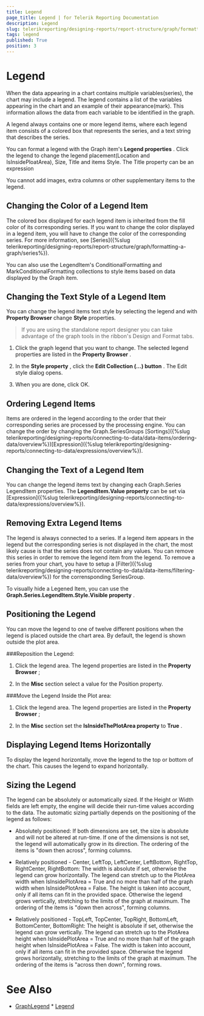 ```yaml
---
title: Legend
page_title: Legend | for Telerik Reporting Documentation
description: Legend
slug: telerikreporting/designing-reports/report-structure/graph/formatting-a-graph/legend
tags: legend
published: True
position: 3
---
```


# Legend



When the data appearing in a chart contains multiple variables(series), the chart may include a legend.         The legend contains a list of the variables appearing in the chart and an example of their appearance(mark).         This information allows the data from each variable to be identified in the graph.       

A legend always contains one or more legend items, where each legend item consists of a colored box that represents the series,         and a text string that describes the series.       

You can format a legend with the Graph item's __Legend properties__ .         Click the legend to change the legend placement(Location and IsInsidePloatArea), Size, Title and items Style. The Title property can be an expression       

You cannot add images, extra columns or other supplementary items to the legend.       

## Changing the Color of a Legend Item

The colored box displayed for each legend item is inherited from the fill color of its corresponding series.           If you want to change the color displayed in a legend item, you will have to change the color of the corresponding series.           For more information, see [Series]({%slug telerikreporting/designing-reports/report-structure/graph/formatting-a-graph/series%}).         

You can also use the LegendItem's ConditionalFormatting and MarkConditionalFormatting collections to style items based on data displayed by the Graph item.

## Changing the Text Style of a Legend Item

You can change the legend items text style by selecting the legend and with __Property Browser__  change __Style__  properties.         

> If you are using the standalone report designer you can take advantage of the graph tools in the ribbon's Design and Format tabs.           

1. Click the graph legend that you want to change.    The selected legend properties are listed in the __Property Browser__ .                 

1. In the __Style property__ , click the __Edit Collection (…) button__ .                     The Edit style dialog opens.                 

1. When you are done, click OK.                 

## Ordering Legend Items

Items are ordered in the legend according to the order that their corresponding series are processed by the processing engine.           You can change the order by changing the Graph.SeriesGroups [Sortings]({%slug telerikreporting/designing-reports/connecting-to-data/data-items/ordering-data/overview%})[Expression]({%slug telerikreporting/designing-reports/connecting-to-data/expressions/overview%}).         

## Changing the Text of a Legend Item

You can change the legend items text by changing each Graph.Series LegendItem properties. The __LegendItem.Value property__  can be set via [Expression]({%slug telerikreporting/designing-reports/connecting-to-data/expressions/overview%}).         

## Removing Extra Legend Items

The legend is always connected to a series.           If a legend item appears in the legend but the corresponding series is not displayed in the chart,           the most likely cause is that the series does not contain any values.           You can remove this series in order to remove the legend item from the legend.           To remove a series from your chart, you have to setup a [Filter]({%slug telerikreporting/designing-reports/connecting-to-data/data-items/filtering-data/overview%}) for the corrensponding SeriesGroup.         

To visually hide a Legened Item, you can use the __Graph.Series.LegendItem.Style.Visible property__ .         

## Positioning the Legend

You can move the legend to one of twelve different positions when the legend is placed outside the chart area.           By default, the legend is shown outside the plot area.         

###Reposition the Legend:

1. Click the legend area.    The legend properties are listed in the __Property Browser__ ;                 

1. In the __Misc__  section select a value for the Position property.                 

###Move the Legend Inside the Plot area:

1. Click the legend area.    The legend properties are listed in the __Property Browser__ ;                 

1. In the __Misc__  section set the __IsInsideThePlotArea property__  to __True__ .                 

## Displaying Legend Items Horizontally

To display the legend horizontally, move the legend to the top or bottom of the chart. This causes the legend to expand horizontally.         

## Sizing the Legend

The legend can be absolutely or automatically sized.           If the Height or Width fields are left empty, the engine will decide their run-time values according to the data.           The automatic sizing partially depends on the positioning of the legend as follows:         

* Absolutely positioned:             If both dimensions are set, the size is absolute and will not be altered at run-time.             If one of the dimensions is not set, the legend will automatically grow in its direction.             The ordering of the items is "down then across", forming columns.             

* Relatively positioned - Center, LeftTop, LeftCenter, LeftBottom, RightTop, RightCenter, RightBottom:             The width is absolute if set, otherwise the legend can grow horizontally.               The legend can stretch up to the PlotArea width when IsInsidePlotArea = True and no more than half of the graph width when IsInsidePlotArea = False.             The height is taken into account, only if all items can fit in the provided space.               Otherwise the legend grows vertically, stretching to the limits of the graph at maximum.             The ordering of the items is "down then across", forming columns.             

* Relatively positioned - TopLeft, TopCenter, TopRight, BottomLeft, BottomCenter, BottomRight:             The height is absolute if set, otherwise the legend can grow vertically.               The legend can stretch up to the PlotArea height when IsInsidePlotArea = True and no more than half of the graph height when IsInsidePlotArea = False.             The width is taken into account, only if all items can fit in the provided space.               Otherwise the legend grows horizontally, stretching to the limits of the graph at maximum.             The ordering of the items is "across then down", forming rows.             

# See Also
 * [GraphLegend](/reporting/api/Telerik.Reporting.GraphLegend)  * [Legend](/reporting/api/Telerik.Reporting.Graph#Telerik_Reporting_Graph_Legend) 

